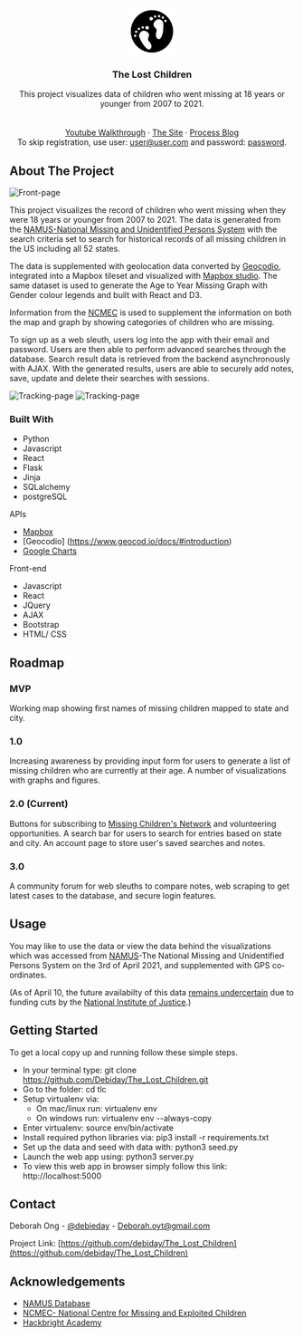 
<!-- PROJECT LOGO -->
<br />
<p align="center">
  <a href="https://github.com/debiday/The_Lost_Children">
    <img src="static/images/logo1.png" alt="Logo" width="80" height="80">
  </a>

  <h3 align="center">The Lost Children</h3>

  <p align="center">
    This project visualizes data of children who went missing at 18 years or younger from 2007 to 2021.
    <br />
    <br />
    <br />
    <a href="https://youtu.be/wWRveUQW8Ks">Youtube Walkthrough</a>
    ·
    <a href="http://lostchildren.deborahong.com/">The Site</a>
    ·
    <a href="https://debiday.wordpress.com">Process Blog</a>
    <br />
    To skip registration, use user: <u>user@user.com</u> and password: <u>password</u>.
  </p>
</p>

<!-- ABOUT THE PROJECT -->
## About The Project

![Front-page](https://github.com/Debiday/The_Lost_Children/blob/master/static/images/front-page.gif)


This project visualizes the record of children who went missing when they were 18 years or younger from 2007 to 2021. The data is generated from the [NAMUS-National Missing and Unidentified Persons System](https://www.namus.gov/) with the search criteria set to search for historical records of all missing children in the US including all 52 states. 

The data is supplemented with geolocation data converted by [Geocodio](https://www.geocod.io/docs/#introduction), integrated into a Mapbox tileset and visualized with [Mapbox studio](https://docs.mapbox.com/api/overview/). The same dataset is used to generate the Age to Year Missing Graph with Gender colour legends and built with React and D3. 

Information from the [NCMEC](https://www.missingkids.org/footer/media/keyfacts#:~:text=According%20to%20the%20FBI%2C%20in,represents%20reports%20of%20missing%20children.) is used to supplement the information on both the map and graph by showing categories of children who are missing. 

To sign up as a web sleuth, users log into the app with their email and password. Users are then able to perform advanced searches through the database. Search result data is retrieved from the backend asynchronously with AJAX. With the generated results, users are able to securely add notes, save, update and delete their searches with sessions.

![Tracking-page](https://github.com/Debiday/The_Lost_Children/blob/master/static/images/tracking-page.gif)
![Tracking-page](https://github.com/Debiday/The_Lost_Children/blob/master/static/images/account-page.gif)

### Built With

* Python
* Javascript
* React
* Flask
* Jinja
* SQLalchemy
* postgreSQL

APIs
* [Mapbox](https://docs.mapbox.com/api/overview/)
* [Geocodio] (https://www.geocod.io/docs/#introduction)
* [Google Charts](https://developers.google.com/chart/image/docs/making_charts)

Front-end
* Javascript
* React
* JQuery
* AJAX
* Bootstrap
* HTML/ CSS


<!-- ROADMAP -->
## Roadmap
### MVP
Working map showing first names of missing children mapped to state and city. 

### 1.0
Increasing awareness by providing input form for users to generate a list of missing children who are currently at their age. A number of visualizations with graphs and figures.

### 2.0 (Current)
Buttons for subscribing to [Missing Children's Network](https://www.missingchildrensnetwork.ngo/) and volunteering opportunities. A search bar for users to search for entries based on state and city. An account page to store user's saved searches and notes.

### 3.0
A community forum for web sleuths to compare notes, web scraping to get latest cases to the database, and secure login features. 

<!-- USAGE EXAMPLES -->
## Usage

You may like to use the data or view the data behind the visualizations which was accessed from [NAMUS](https://www.namus.gov/)-The National Missing and Unidentified Persons System on the 3rd of April 2021, and supplemented with GPS co-ordinates. 

(As of April 10, the future availabilty of this data [remains undercertain](https://www.kxan.com/investigations/the-future-of-a-national-missing-persons-database-uncertain/) due to funding cuts by the [National Institute of Justice](https://nij.ojp.gov/).)

<!-- GETTING STARTED -->
## Getting Started

To get a local copy up and running follow these simple steps.

* In your terminal type: git clone https://github.com/Debiday/The_Lost_Children.git
* Go to the folder: cd tlc
* Setup virtualenv via:
  * On mac/linux run: virtualenv env
  * On windows run: virtualenv env --always-copy
* Enter virtualenv: source env/bin/activate
* Install required python libraries via: pip3 install -r requirements.txt
* Set up the data and seed with data with: python3 seed.py
* Launch the web app using: python3 server.py
* To view this web app in browser simply follow this link: http://localhost:5000


<!-- CONTACT -->
## Contact

Deborah Ong - [@debieday](https://twitter.com/debieday) - Deborah.oyt@gmail.com

Project Link: [https://github.com/debiday/The_Lost_Children](https://github.com/debiday/The_Lost_Children)



<!-- ACKNOWLEDGEMENTS -->
## Acknowledgements

* [NAMUS Database](https://www.namus.gov/)
* [NCMEC- National Centre for Missing and Exploited Children](https://www.missingkids.org/HOME)
* [Hackbright Academy](https://hackbrightacademy.com/)



<!-- MARKDOWN LINKS & IMAGES -->
<!-- https://www.markdownguide.org/basic-syntax/#reference-style-links -->

[linkedin-shield]: https://img.shields.io/badge/-LinkedIn-black.svg?style=for-the-badge&logo=linkedin&colorB=555
[linkedin-url]: https://linkedin.com/in/debiday